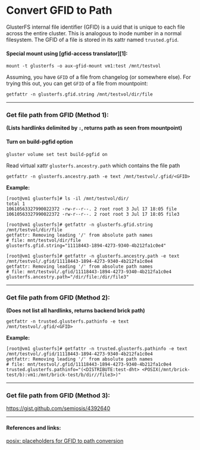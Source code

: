 # Convert GFID to Path

GlusterFS internal file identifier (GFID) is a uuid that is unique to each
file across the entire cluster. This is analogous to inode number in a
normal filesystem. The GFID of a file is stored in its xattr named
`trusted.gfid`.

#### Special mount using [gfid-access translator][1]:
```
mount -t glusterfs -o aux-gfid-mount vm1:test /mnt/testvol
```

Assuming, you have `GFID` of a file from changelog (or somewhere else).
For trying this out, you can get `GFID` of a file from mountpoint:
```
getfattr -n glusterfs.gfid.string /mnt/testvol/dir/file
```


---
### Get file path from GFID (Method 1):
**(Lists hardlinks delimited by `:`, returns path as seen from mountpoint)**

#### Turn on build-pgfid option
```
gluster volume set test build-pgfid on
```
Read virtual xattr `glusterfs.ancestry.path` which contains the file path
```
getfattr -n glusterfs.ancestry.path -e text /mnt/testvol/.gfid/<GFID>
```

**Example:**
```
[root@vm1 glusterfs]# ls -il /mnt/testvol/dir/
total 1
10610563327990022372 -rw-r--r--. 2 root root 3 Jul 17 18:05 file
10610563327990022372 -rw-r--r--. 2 root root 3 Jul 17 18:05 file3

[root@vm1 glusterfs]# getfattr -n glusterfs.gfid.string /mnt/testvol/dir/file
getfattr: Removing leading '/' from absolute path names
# file: mnt/testvol/dir/file
glusterfs.gfid.string="11118443-1894-4273-9340-4b212fa1c0e4"

[root@vm1 glusterfs]# getfattr -n glusterfs.ancestry.path -e text /mnt/testvol/.gfid/11118443-1894-4273-9340-4b212fa1c0e4
getfattr: Removing leading '/' from absolute path names
# file: mnt/testvol/.gfid/11118443-1894-4273-9340-4b212fa1c0e4
glusterfs.ancestry.path="/dir/file:/dir/file3"
```

---
### Get file path from GFID (Method 2):
**(Does not list all hardlinks, returns backend brick path)**
```
getfattr -n trusted.glusterfs.pathinfo -e text /mnt/testvol/.gfid/<GFID>
```

**Example:**
```
[root@vm1 glusterfs]# getfattr -n trusted.glusterfs.pathinfo -e text /mnt/testvol/.gfid/11118443-1894-4273-9340-4b212fa1c0e4
getfattr: Removing leading '/' from absolute path names
# file: mnt/testvol/.gfid/11118443-1894-4273-9340-4b212fa1c0e4
trusted.glusterfs.pathinfo="(<DISTRIBUTE:test-dht> <POSIX(/mnt/brick-test/b):vm1:/mnt/brick-test/b/dir//file3>)"
```

---
### Get file path from GFID (Method 3):
https://gist.github.com/semiosis/4392640

---
#### References and links:
[posix: placeholders for GFID to path conversion](http://review.gluster.org/5951)
